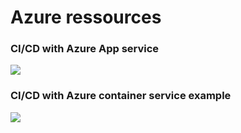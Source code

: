 # Azure ressources

### CI/CD with Azure App service
![](cicd-azure-web-apps.svg)

### CI/CD with Azure container service example 
![](cicd-for-containers.svg)
